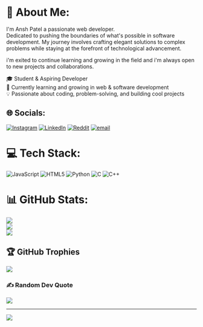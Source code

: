 # 💫 About Me:
I'm Ansh Patel a passionate web developer.<br>
Dedicated to pushing the boundaries of what's possible in software development. My journey involves crafting elegant solutions to complex problems while staying at the forefront of technological advancement.

i'm exited to continue learning and growing in the field and i'm always open to new projects and collaborations.

🎓 Student & Aspiring Developer<br>🌱 Currently learning and growing in web & software development<br>💡 Passionate about coding, problem-solving, and building cool projects


## 🌐 Socials:
[![Instagram](https://img.shields.io/badge/Instagram-%23E4405F.svg?logo=Instagram&logoColor=white)](https://instagram.com/patel_anshj1022) [![LinkedIn](https://img.shields.io/badge/LinkedIn-Ansh%20Patel-blue?logo=linkedin)](https://www.linkedin.com/in/ansh-patel-245513337/) [![Reddit](https://img.shields.io/badge/Reddit-%23FF4500.svg?logo=Reddit&logoColor=white)](https://reddit.com/user/Inevitable_learner_) [![email](https://img.shields.io/badge/Email-D14836?logo=gmail&logoColor=white)](mailto:anshjpatel2005@gmail.com) 

# 💻 Tech Stack:
![JavaScript](https://img.shields.io/badge/javascript-%23323330.svg?style=flat-square&logo=javascript&logoColor=%23F7DF1E) ![HTML5](https://img.shields.io/badge/html5-%23E34F26.svg?style=flat-square&logo=html5&logoColor=white) ![Python](https://img.shields.io/badge/python-3670A0?style=flat-square&logo=python&logoColor=ffdd54) ![C](https://img.shields.io/badge/c-%2300599C.svg?style=flat-square&logo=c&logoColor=white) ![C++](https://img.shields.io/badge/c++-%2300599C.svg?style=flat-square&logo=c%2B%2B&logoColor=white)
# 📊 GitHub Stats:
![](https://github-readme-stats.vercel.app/api?username=Patel-anshj1022&theme=transparent&hide_border=true&include_all_commits=true&count_private=true)<br/>
![](https://nirzak-streak-stats.vercel.app/?user=Patel-anshj1022&theme=transparent&hide_border=true)<br/>
![](https://github-readme-stats.vercel.app/api/top-langs/?username=Patel-anshj1022&theme=transparent&hide_border=true&include_all_commits=true&count_private=true&layout=compact)

## 🏆 GitHub Trophies
![](https://github-profile-trophy.vercel.app/?username=Patel-anshj1022&theme=nord&no-frame=true&no-bg=false&margin-w=4)

### ✍️ Random Dev Quote
![](https://quotes-github-readme.vercel.app/api?type=horizontal&theme=radical)

---
[![](https://visitcount.itsvg.in/api?id=Patel-anshj1022&icon=0&color=0)](https://visitcount.itsvg.in)

<!-- Proudly created with GPRM ( https://gprm.itsvg.in ) -->
